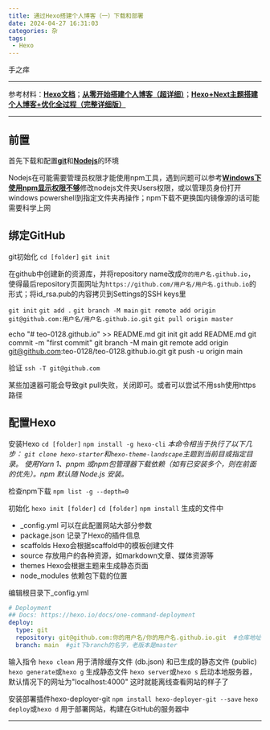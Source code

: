 ```yaml
---
title: 通过Hexo搭建个人博客（一）下载和部署
date: 2024-04-27 16:31:03
categories: 杂
tags: 
 - Hexo
---
```


手之痒

<!-- more -->

***

参考材料：[**Hexo文档**](https://hexo.io/zh-cn/docs/)；[**从零开始搭建个人博客（超详细）**](https://zhuanlan.zhihu.com/p/102592286)；[**Hexo+Next主题搭建个人博客+优化全过程（完整详细版）**](https://zhuanlan.zhihu.com/p/618864711)

***

## 前置

首先下载和配置[**git**](https://git-scm.com/)和[**Nodejs**](https://nodejs.cn/)的环境

Nodejs在可能需要管理员权限才能使用npm工具，遇到问题可以参考[**Windows下使用npm显示权限不够**](https://blog.csdn.net/mr__sun__/article/details/119140624)修改nodejs文件夹Users权限，或以管理员身份打开windows powershell到指定文件夹再操作；npm下载不更换国内镜像源的话可能需要科学上网

## 绑定GitHub

git初始化
`cd [folder]`
`git init`

在github中创建新的资源库，并将repository name改成`你的用户名.github.io`，使得最后repository页面网址为`https://github.com/用户名/用户名.github.io`的形式；将id_rsa.pub的内容拷贝到Settings的SSH keys里


`git init`
`git add .`
`git branch -M main`
`git remote add origin git@github.com:用户名/用户名.github.io.git`
`git pull origin master`


echo "# teo-0128.github.io" >> README.md
git init
git add README.md
git commit -m "first commit"
git branch -M main
git remote add origin git@github.com:teo-0128/teo-0128.github.io.git
git push -u origin main

验证
`ssh -T git@github.com`

某些加速器可能会导致git pull失败，关闭即可。或者可以尝试不用ssh使用https路径

## 配置Hexo

安装Hexo
`cd [folder]`
`npm install -g hexo-cli`
*本命令相当于执行了以下几步：
`git clone hexo-starter`和`hexo-theme-landscape`主题到当前目或指定目录。
使用Yarn 1、pnpm 或npm包管理器下载依赖（如有已安装多个，则在前面的优先）。npm 默认随 Node.js 安装。*

检查npm下载
`npm list -g --depth=0`

初始化
`hexo init [folder]`
`cd [folder]`
`npm install`
生成的文件中
- _config.yml 可以在此配置网站大部分参数
- package.json 记录了Hexo的插件信息
- scaffolds Hexo会根据scaffold中的模板创建文件
- source 存放用户的各种资源，如markdown文章、媒体资源等
- themes Hexo会根据主题来生成静态页面
- node_modules 依赖包下载的位置

编辑根目录下_config.yml
```yml
# Deployment
## Docs: https://hexo.io/docs/one-command-deployment
deploy:
  type: git
  repository: git@github.com:你的用户名/你的用户名.github.io.git  #仓库地址
  branch: main  #git下branch的名字，老版本是master
```

输入指令
`hexo clean` 用于清除缓存文件 (db.json) 和已生成的静态文件 (public)
`hexo generate`或`hexo g` 生成静态文件
`hexo server`或`hexo s` 启动本地服务器，默认情况下的网址为"localhost:4000"
这时就能离线查看网站的样子了

安装部署插件hexo-deployer-git
`npm install hexo-deployer-git --save`
`hexo deploy`或`hexo d` 用于部署网站，构建在GitHub的服务器中

***